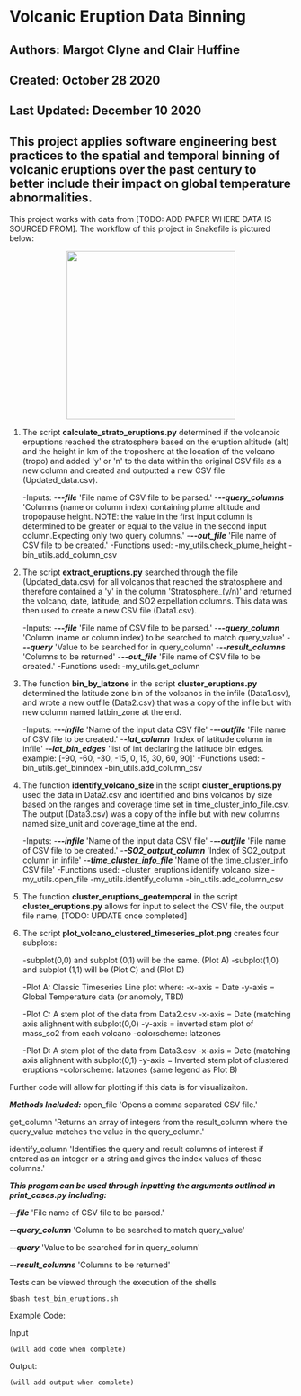 # Volcanic Eruption Data Binning

## Authors: Margot Clyne and Clair Huffine
## Created: October 28 2020
## Last Updated: December 10 2020

## This project applies software engineering best practices to the spatial and temporal binning of volcanic eruptions over the past century to better include their impact on global temperature abnormalities. 

This project works with data from [TODO: ADD PAPER WHERE DATA IS SOURCED FROM]. The workflow of this project in Snakefile is pictured below:

<center><img src="[add dag.png here]" width="300"/></center>

1. The script **calculate_strato_eruptions.py** determined if the volcanoic erpuptions reached the stratosphere based on the eruption altitude (alt) and the height in km of the troposhere at the location of the volcano (tropo) and added 'y' or 'n' to the data within the original CSV file as a new column and created and outputted a new CSV file (Updated_data.csv).

    -Inputs:
        -***--file*** 'File name of CSV file to be parsed.'
        -***--query_columns*** 'Columns (name or column index) containing plume altitude and tropopause height. NOTE: the value in the first input column is determined to be greater or equal to the value in the second input column.Expecting only two query columns.'
        -***--out_file*** 'File name of CSV file to be created.'
    -Functions used:
        -my_utils.check_plume_height
        -bin_utils.add_column_csv

2. The script **extract_eruptions.py** searched through the file (Updated_data.csv) for all volcanos that reached the stratosphere and therefore contained a 'y' in the column 'Stratosphere_(y/n)' and returned the volcano, date, latitude, and SO2 expellation columns. This data was then used to create a new CSV file (Data1.csv).

    -Inputs:
        -***--file*** 'File name of CSV file to be parsed.'
        -***--query_column*** 'Column (name or column index) to be searched to match query_value'
        -***--query*** 'Value to be searched for in query_column'
        -***--result_columns*** 'Columns to be returned'
        -***--out_file*** 'File name of CSV file to be created.'
    -Functions used:
        -my_utils.get_column

3. The function **bin_by_latzone** in the script **cluster_eruptions.py** determined the latitude zone bin of the volcanos in the infile (Data1.csv), and wrote a new outfile (Data2.csv) that was a copy of the infile but with new column named latbin_zone at the end.

    -Inputs:
        -***--infile*** 'Name of the input data CSV file'
        -***--outfile*** 'File name of CSV file to be created.'
        -***-lat_column*** 'Index of latitude column in infile'
        -***-lat_bin_edges*** 'list of int declaring the latitude bin edges. example: [-90, -60, -30, -15, 0, 15, 30, 60, 90]'
    -Functions used:
        -bin_utils.get_binindex
        -bin_utils.add_column_csv

4. The function **identify_volcano_size** in the script **cluster_eruptions.py** used the data in Data2.csv and identified and bins volcanos by size based on the ranges and coverage time set in time_cluster_info_file.csv. The output (Data3.csv) was a copy of the infile but with new columns named size_unit and coverage_time at the end. 

    -Inputs:
        -***--infile*** 'Name of the input data CSV file'
        -***--outfile*** 'File name of CSV file to be created.'
        -***-SO2_output_column*** 'Index of SO2_output column in infile'
        -***-time_cluster_info_file*** 'Name of the time_cluster_info CSV file'
    -Functions used:
        -cluster_eruptions.identify_volcano_size
        -my_utils.open_file
        -my_utils.identify_column
        -bin_utils.add_column_csv

5. The function **cluster_eruptions_geotemporal** in the script **cluster_eruptions.py** allows for input to select the CSV file, the output file name, [TODO: UPDATE once completed]

6. The script **plot_volcano_clustered_timeseries_plot.png** creates four subplots:

    -subplot(0,0) and subplot (0,1) will be the same. (Plot A)
    -subplot(1,0) and subplot (1,1) will be (Plot C) and (Plot D)

    -Plot A: Classic Timeseries Line plot where:
        -x-axis = Date
        -y-axis = Global Temperature data (or anomoly, TBD)

    -Plot C: A stem plot of the data from Data2.csv
        -x-axis = Date (matching axis alighnent with subplot(0,0)
        -y-axis = inverted stem plot of mass_so2 from each volcano
        -colorscheme: latzones

    -Plot D: A stem plot of the data from Data3.csv
        -x-axis = Date (matching axis alighnent with subplot(0,1)
        -y-axis = Inverted stem plot of clustered eruptions
        -colorscheme: latzones (same legend as Plot B)


Further code will allow for plotting if this data is for visualizaiton.

***Methods Included:***
   open_file 'Opens a comma separated CSV file.'
   
   get_column 'Returns an array of integers from the result_column where the query_value matches the value in the query_column.'
   
   identify_column 'Identifies the query and result columns of interest if entered as an integer or a string and gives the index values of those columns.'

                   
***This progam can be used through inputting the arguments outlined in print_cases.py including:*** 

***--file*** 'File name of CSV file to be parsed.'

***--query_column*** 'Column to be searched to match query_value'

***--query*** 'Value to be searched for in query_column'

***--result_columns*** 'Columns to be returned'


Tests can be viewed through the execution of the shells
```
$bash test_bin_eruptions.sh
```
Example Code:

Input
```
(will add code when complete)
```

Output:
```
(will add output when complete)
```
